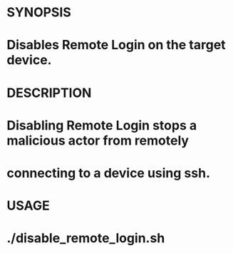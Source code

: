 #  SYNOPSIS
#    Disables Remote Login on the target device.
#
#  DESCRIPTION
#    Disabling Remote Login stops a malicious actor from remotely
#    connecting to a device using ssh.
#    
#
#  USAGE
#    ./disable_remote_login.sh